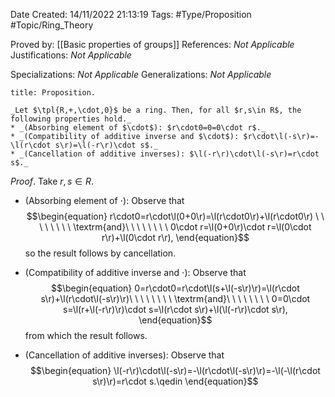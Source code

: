 <div class="topSpace"></div>

Date Created: 14/11/2022 21:13:19
Tags: #Type/Proposition #Topic/Ring_Theory

Proved by: [[Basic properties of groups]]
References: _Not Applicable_
Justifications: _Not Applicable_

Specializations: _Not Applicable_
Generalizations: _Not Applicable_

``` ad-Proposition
title: Proposition.

_Let $\tpl{R,+,\cdot,0}$ be a ring. Then, for all $r,s\in R$, the following properties hold._
* _(Absorbing element of $\cdot$): $r\cdot0=0=0\cdot r$._
* _(Compatibility of additive inverse and $\cdot$): $r\cdot\l(-s\r)=-\l(r\cdot s\r)=\l(-r\r)\cdot s$._
* _(Cancellation of additive inverses): $\l(-r\r)\cdot\l(-s\r)=r\cdot s$._

```

_Proof_. Take $r,s\in R$.
* (Absorbing element of $\cdot$): Observe that
$$\begin{equation}
    r\cdot0=r\cdot\l(0+0\r)=\l(r\cdot0\r)+\l(r\cdot0\r) \ \ \ \ \ \ \ \ \textrm{and}\ \ \ \ \ \ \ \ 0\cdot r=\l(0+0\r)\cdot r=\l(0\cdot r\r)+\l(0\cdot r\r),
\end{equation}$$
so the result follows by cancellation.

* (Compatibility of additive inverse and $\cdot$): Observe that
$$\begin{equation}
    0=r\cdot0=r\cdot\l(s+\l(-s\r)\r)=\l(r\cdot s\r)+\l(r\cdot\l(-s\r)\r)\ \ \ \ \ \ \ \ \textrm{and}\ \ \ \ \ \ \ \ 0=0\cdot s=\l(r+\l(-r\r)\r)\cdot s=\l(r\cdot s\r)+\l(\l(-r\r)\cdot s\r),
\end{equation}$$
from which the result follows.
* (Cancellation of additive inverses): Observe that
$$\begin{equation}
    \l(-r\r)\cdot\l(-s\r)=-\l(r\cdot\l(-s\r)\r)=-\l(-\l(r\cdot s\r)\r)=r\cdot s.\qedin
\end{equation}$$
